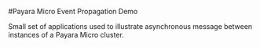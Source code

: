 #Payara Micro Event Propagation Demo

Small set of applications used to illustrate asynchronous message between instances of a Payara Micro cluster.
